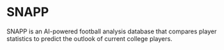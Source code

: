 # SNAPP
SNAPP is an AI-powered football analysis database that compares player statistics to predict the outlook of current college players. 

